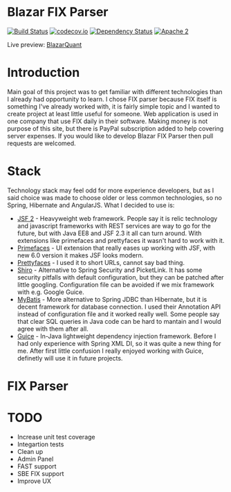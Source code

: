 # Blazar FIX Parser

[![Build Status](https://travis-ci.org/OpenBlazar/blazar-fix-parser.svg?branch=master)](https://travis-ci.org/OpenBlazar/blazar-fix-parser) 
[![codecov.io](https://codecov.io/github/OpenBlazar/blazar-fix-parser/coverage.svg?branch=master)](https://codecov.io/github/OpenBlazar/blazar-fix-parser?branch=master)
[![Dependency Status](https://www.versioneye.com/user/projects/56ac0d077e03c7003ba40de7/badge.svg?style=flat)](https://www.versioneye.com/user/projects/56ac0d077e03c7003ba40de7)
[![Apache 2](http://img.shields.io/badge/license-Apache%202-red.svg)](http://www.apache.org/licenses/LICENSE-2.0)

Live preview: [BlazarQuant](http://blazarquant.com/parser)

# Introduction

Main goal of this project was to get familiar with different technologies than I already had opportunity to learn. I chose FIX parser because FIX itself is something I've already worked with, it is fairly simple topic and I wanted to create project at least little useful for someone. Web application is used in one company that use FIX daily in their software. Making money is not purpose of this site, but there is PayPal subscription added to help covering server expenses. If you would like to develop Blazar FIX Parser then pull requests are welcomed. 

# Stack

Technology stack may feel odd for more experience developers, but as I said choice was made to choose older or less common technologies, so no Spring, Hibernate and AngularJS. What I decided to use is:

* [JSF 2](https://javaserverfaces.java.net/) - Heavyweight web framework. People say it is relic technology and javascript frameworks with REST services are way to go for the future, but with Java EE8 and JSF 2.3 it all can turn around. With extensions like primefaces and prettyfaces it wasn't hard to work with it.
* [Primefaces](https://github.com/primefaces/primefaces) - UI extension that really eases up working with JSF, with new 6.0 version it makes JSF looks modern. 
* [Prettyfaces](https://github.com/ocpsoft/prettyfaces) - I used it to short URLs, cannot say bad thing.
* [Shiro](https://github.com/apache/shiro) - Alternative to Spring Security and PicketLink. It has some security pitfalls with default configuration, but they can be patched after little googling. Configuration file can be avoided if we mix framework with e.g. Google Guice. 
* [MyBatis](https://github.com/mybatis/mybatis-3) - More alternative to Spring JDBC than Hibernate, but it is decent framework for database connection. I used their Annotation API instead of configuration file and it worked really well. Some people say that clear SQL queries in Java code can be hard to mantain and I would agree with them after all.
* [Guice](https://github.com/google/guice) - In-Java lightweight dependency injection framework. Before I had only experience with Spring XML DI, so it was quite a new thing for me. After first little confusion I really enjoyed working with Guice, definetly will use it in future projects.

# FIX Parser

# TODO

* Increase unit test coverage
* Integartion tests
* Clean up
* Admin Panel
* FAST support
* SBE FIX support
* Improve UX
